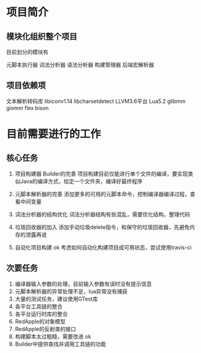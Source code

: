 
# 项目简介

## 模块化组织整个项目

目前划分的模块有

元脚本执行器
词法分析器
语法分析器
构建管理器
后端宏解析器


## 项目依赖项
文本解析转码库 libiconv1.14 libcharsetdetect
LLVM3.6平台
Lua5.2
glibmm giomm
flex bison

# 目前需要进行的工作

## 核心任务

1. 项目构建器 Builder的完善
	项目构建目前仅能进行单个文件的编译，要实现类似Java的编译方式，给定一个文件夹，编译好最终程序

2. 元脚本解析器的完善
	添加更多的可用的元脚本命令，控制编译器编译过程，查看中间变量

3. 词法分析器的结构优化
	词法分析器结构有些混乱，需要优化结构，整理代码

4. 垃圾回收器的加入
	添加手动垃圾delete指令，和保守的垃圾回收器，先避免内存的泄露再说

5. 自动化项目构建 ok
	考虑如何自动化构建项目成可用状态，尝试使用travis-ci

## 次要任务

1. 编译器输入参数的处理，目前输入参数有误时没有提示信息
2. 元脚本解析器的异常处理不足，lua异常没有捕获
3. 大量的测试任务，建议使用GTest库
4. 各平台工具链的整合
5. 各平台运行时库的整合
6. RedApple的对象模型
7. RedApple的反射类的接口
8. 构建脚本太过粗糙，需要改进 ok
9. Builder中提供查找并调用工具链的功能